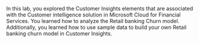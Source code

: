 In this lab, you explored the Customer Insights elements that are associated with the Customer intelligence solution in Microsoft Cloud for Financial Services. You learned how to analyze the Retail banking Churn model. Additionally, you learned how to use sample data to build your own Retail banking churn model in Customer Insights.
